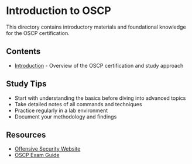# Introduction to OSCP

This directory contains introductory materials and foundational knowledge for the OSCP certification.

## Contents

- [Introduction](introduction.md) - Overview of the OSCP certification and study approach

## Study Tips

- Start with understanding the basics before diving into advanced topics
- Take detailed notes of all commands and techniques
- Practice regularly in a lab environment
- Document your methodology and findings

## Resources

- [Offensive Security Website](https://www.offensive-security.com/)
- [OSCP Exam Guide](https://www.offensive-security.com/documentation/penetration-testing-with-kali.pdf)
